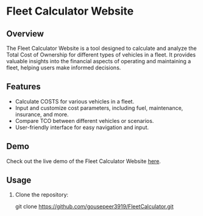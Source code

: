 # Fleet Calculator Website

## Overview

The Fleet Calculator Website is a tool designed to calculate and analyze the Total Cost of Ownership for different types of vehicles in a fleet. It provides valuable insights into the financial aspects of operating and maintaining a fleet, helping users make informed decisions.

## Features

- Calculate COSTS for various vehicles in a fleet.
- Input and customize cost parameters, including fuel, maintenance, insurance, and more.
- Compare TCO between different vehicles or scenarios.
- User-friendly interface for easy navigation and input.

## Demo

Check out the live demo of the Fleet Calculator Website [here](https://gousepeer3919.github.io/fleetCalculator/index.html).

## Usage

1. Clone the repository:


   git clone https://github.com/gousepeer3919/FleetCalculator.git
